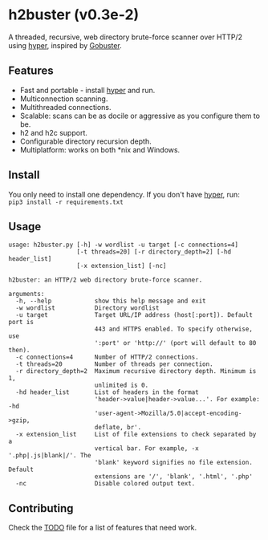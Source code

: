 # h2buster (v0.3e-2) #
A threaded, recursive, web directory brute-force scanner over HTTP/2 using [hyper](https://github.com/Lukasa/hyper), inspired by [Gobuster](https://github.com/OJ/gobuster).

## Features ##
* Fast and portable - install [hyper](https://github.com/Lukasa/hyper) and run.
* Multiconnection scanning.
* Multithreaded connections.
* Scalable: scans can be as docile or aggressive as you configure them to be.
* h2 and h2c support.
* Configurable directory recursion depth.
* Multiplatform: works on both \*nix and Windows.

## Install ##
You only need to install one dependency. If you don't have [hyper](https://github.com/Lukasa/hyper), run:\
`pip3 install -r requirements.txt`

## Usage
```
usage: h2buster.py [-h] -w wordlist -u target [-c connections=4]
                   [-t threads=20] [-r directory_depth=2] [-hd header_list]
                   [-x extension_list] [-nc]

h2buster: an HTTP/2 web directory brute-force scanner.

arguments:
  -h, --help            show this help message and exit
  -w wordlist           Directory wordlist
  -u target             Target URL/IP address (host[:port]). Default port is
                        443 and HTTPS enabled. To specify otherwise, use
                        ':port' or 'http://' (port will default to 80 then).
  -c connections=4      Number of HTTP/2 connections.
  -t threads=20         Number of threads per connection.
  -r directory_depth=2  Maximum recursive directory depth. Minimum is 1,
                        unlimited is 0.
  -hd header_list       List of headers in the format
                        'header->value|header->value...'. For example: -hd
                        'user-agent->Mozilla/5.0|accept-encoding->gzip,
                        deflate, br'.
  -x extension_list     List of file extensions to check separated by a
                        vertical bar. For example, -x '.php|.js|blank|/'. The
                        'blank' keyword signifies no file extension. Default
                        extensions are '/', 'blank', '.html', '.php'
  -nc                   Disable colored output text.
```

## Contributing ##
Check the [TODO](TODO.md) file for a list of features that need work.
